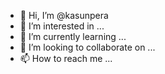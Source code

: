 - 👋 Hi, I’m @kasunpera
- 👀 I’m interested in ...
- 🌱 I’m currently learning ...
- 💞️ I’m looking to collaborate on ...
- 📫 How to reach me ...

<!---
kasunpera/kasunpera is a ✨ special ✨ repository because its `README.md` (this file) appears on your GitHub profile.
You can click the Preview link to take a look at your changes.
--->
